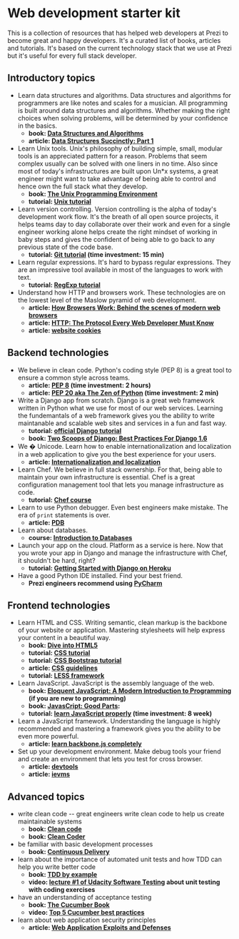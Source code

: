 Web development starter kit
===========================

This is a collection of resources that has helped web developers at
Prezi to become great and happy developers. It's a curated list of
books, articles and tutorials. It's based on the current technology
stack that we use at Prezi but it's useful for every full stack
developer.

## Introductory topics

- Learn data structures and algorithms. Data structures and algorithms
for programmers are like notes and scales for a musician. All
programming is built around data structures and algorithms. Whether
making the right choices when solving problems, will be determined by
your confidence in the basics.
    - **book: [Data Structures and Algorithms][data_struct]**
    - **article: [Data Structures Succinctly: Part 1][datastructspart1]**
- Learn Unix tools. Unix's philosophy of building simple, small,
modular tools is an appreciated pattern for a reason. Problems that
seem complex usually can be solved with one liners in no time. Also
since most of today's infrastructures are built upon Un*x systems, a
great engineer might want to take advantage of being able to control
and hence own the full stack what they develop.
    - **book: [The Unix Programming Environment][unix_book]**
    - **tutorial: [Unix tutorial][unix_tutorial]**
- Learn version controlling. Version controlling is the alpha of
  today's development work flow. It's the breath of all open source
  projects, it helps teams day to day collaborate over their work and
  even for a single engineer working alone helps create the right
  mindset of working in baby steps and gives the confident of being
  able to go back to any previous state of the code base.
    - **tutorial: [Git tutorial][git_school] (time investment: 15 min)**
- Learn regular expressions. It's hard to bypass regular
  expressions. They are an impressive tool available in most of the
  languages to work with text.
    - **tutorial: [RegExp tutorial][regex_tutorial]**
- Understand how HTTP and browsers work. These technologies are on the
  lowest level of the Maslow pyramid of web development.
    - **article: [How Browsers Work: Behind the scenes of modern web browsers][browserswork]**
    - **article: [HTTP: The Protocol Every Web Developer Must Know][http_tutorial]**
    - **article: [website cookies][cookies]**

## Backend technologies

- We believe in clean code. Python's coding style (PEP 8) is a great
  tool to ensure a common style across teams.
    - **article: [PEP 8][pep8] (time investment: 2 hours)**
    - **article: [PEP 20 aka The Zen of Python][pep20] (time investment: 2 min)**
- Write a Django app from scratch. Django is a great web framework
  written in Python what we use for most of our web services. Learning
  the fundemantals of a web framework gives you the ability to write
  maintanable and scalable web sites and services in a fun and fast
  way.
    - **tutorial: [official Django tutorial][django_tutorial]**
    - **book: [Two Scoops of Django: Best Practices For Django 1.6][scoops_of_django]**
- We &#65533; Unicode. Learn how to enable internationalization and
  localization in a web application to give you the best experience
  for your users.
    - **article: [Internationalization and localization][i18n]**
- Learn Chef. We believe in full stack ownership. For that, being able
  to maintain your own infrastructure is essential. Chef is a great
  configuration management tool that lets you manage infrastructure as
  code.
    - **tutorial: [Chef course][chef_tutorial]**
- Learn to use Python debugger. Even best engineers make mistake. The
  era of `print` statements is over.
    - **article: [PDB][python_debugger]**
- Learn about databases.
    - **course: [Introduction to Databases][dbintro]**
- Launch your app on the cloud. Platform as a service is here. Now
  that you wrote your app in Django and manage the infrastructure with
  Chef, it shouldn't be hard, right?
    - **tutorial: [Getting Started with Django on Heroku][paas_tutorial]**
- Have a good Python IDE installed. Find your best friend.
    - **Prezi engineers recommend using [PyCharm][pycharm]**

## Frontend technologies

- Learn HTML and CSS. Writing semantic, clean markup is the backbone
  of your website or application. Mastering stylesheets will help
  express your content in a beautiful way.
    - **book: [Dive into HTML5][html5_book]**
    - **tutorial: [CSS tutorial][css_tutorial]**
    - **tutorial: [CSS Bootstrap tutorial][bootstrap]**
    - **article: [CSS guidelines][css_guidelines]**
    - **tutorial: [LESS framework][less]**
- Learn JavaScript. JavaScript is the assembly language of the web.
    - **book: [Eloquent JavaScript: A Modern Introduction to Programming][javascript_eloquent] (if you are new to programming)**
    - **book: [JavasCript: Good Parts][javascript_goodparts]:**
    - **tutorial: [learn JavaScript properly][javascript_properly] (time investment: 8 week)**
- Learn a JavaScript framework. Understanding the language is highly
  recommended and mastering a framework gives you the ability to be
  even more powerful.
    - **article: [learn backbone.js completely][backbonejs]**
- Set up your development environment. Make debug tools your friend
  and create an environment that lets you test for cross browser.
    - **article: [devtools][devtools]**
    - **article: [ievms][]**

## Advanced topics
- write clean code -- great engineers write clean code to help us create maintainable systems
    - **book: [Clean code][clean_code]**
    - **book: [Clean Coder][clean_coder]**
- be familiar with basic development processes
    - **book: [Continuous Delivery][continuous_delivery]**
- learn about the importance of automated unit tests and how TDD can help you write better code
    - **book: [TDD by example][tddbook]**
    - **video: [lecture #1 of Udacity Software Testing][tdd_udacity] about unit testing with coding exercises**
- have an understanding of acceptance testing
    - **book: [The Cucumber Book][cucumber_book]**
    - **video: [Top 5 Cucumber best practices][top5cucumber]**
- learn about web application security principles
    - **article: [ Web Application Exploits and Defenses][webappsecurity]**

[data_struct]: http://www.amazon.com/Data-Structures-Algorithms-Alfred-Aho/dp/0201000237
[unix_book]: http://www.amazon.com/Unix-Programming-Environment-Prentice-Hall-Software/dp/013937681X/ref=sr_1_16?...
[unix_tutorial]: http://www.learnshell.org/
[git_school]: https://try.github.io/levels/1/challenges/1
[regex_tutorial]: http://regexone.com/lesson/
[browserswork]: http://www.html5rocks.com/en/tutorials/internals/howbrowserswork/
[http_tutorial]: http://code.tutsplus.com/tutorials/http-the-protocol-every-web-developer-must-know-part-1--net-31177
[pep8]: http://legacy.python.org/dev/peps/pep-0008/
[django_tutorial]: https://docs.djangoproject.com/en/1.7/intro/tutorial01/
[scoops_of_django]: http://twoscoopspress.org/products/two-scoops-of-django-1-6
[i18n]: https://docs.djangoproject.com/en/dev/topics/i18n
[chef_tutorial]: https://learn.getchef.com/
[python_debugger]: https://docs.python.org/2/library/pdb.html
[dbintro]: https://www.coursera.org/course/db
[paas_tutorial]: https://devcenter.heroku.com/articles/getting-started-with-django
[pycharm]: https://www.jetbrains.com/pycharm/
[html5_book]: http://diveintohtml5.info/
[bootstrap]: http://getbootstrap.com/getting-started/
[cookies]: http://getfirebug.com/cookies
[css_guidelines]: http://cssguidelin.es/
[css_tutorial]: https://developer.mozilla.org/en-US/docs/Web/Guide/CSS/Getting_started
[less]: http://webdesign.tutsplus.com/articles/get-into-less-the-programmable-stylesheet-language--webdesign-5216
[devtools]: https://developer.chrome.com/devtools
[javascript_eloquent]: http://eloquentjavascript.net/
[javascript_goodparts]: http://shop.oreilly.com/product/9780596517748.do
[javascript_properly]: http://javascriptissexy.com/how-to-learn-javascript-properly/
[backbonejs]: http://javascriptissexy.com/learn-backbone-js-completely/
[ievms]: https://github.com/xdissent/ievms
[clean_code]: http://www.amazon.com/Clean-Code-Handbook-Software-Craftsmanship/dp/0132350882
[clean_coder]: http://www.amazon.com/The-Clean-Coder-Professional-Programmers/dp/0137081073
[continuous_delivery]: http://www.amazon.com/dp/0321601912?tag=contindelive-20
[tddbook]: http://www.amazon.com/Test-Driven-Development-By-Example/dp/0321146530
[tdd_udacity]: https://www.udacity.com/course/viewer#!/c-cs258/l-48449993/m-48739042
[cucumber_book]: http://www.amazon.com/Cucumber-Book-Behaviour-Driven-Development-Programmers/dp/1934356808
[webappsecurity]: https://google-gruyere.appspot.com/
[pep20]: http://legacy.python.org/dev/peps/pep-0020/
[top5cucumber]: http://blog.codeship.io/2013/05/21/Testing-Tuesday-6-Top-5-Cucumber-best-practices.html
[datastructspart1]: http://code.tutsplus.com/series/data-structures-succinctly-part-1--cms-551?view=grid
